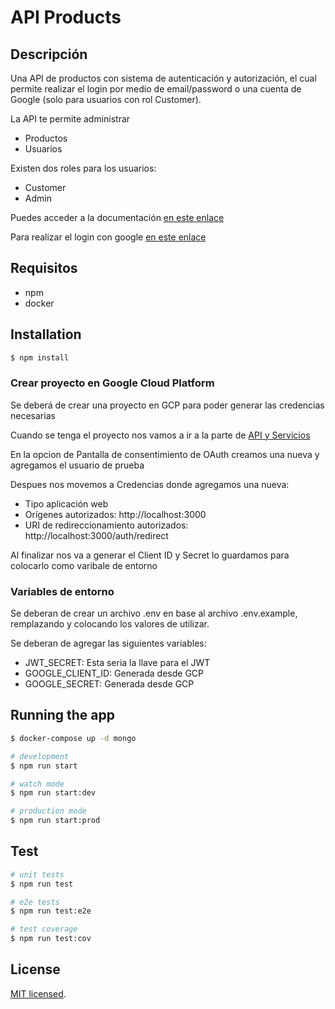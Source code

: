 # API Products
## Descripción

Una API de productos con sistema de autenticación y autorización, el cual permite realizar el login por medio de email/password o una cuenta de Google (solo para usuarios con rol Customer).

La API te permite administrar
- Productos
- Usuarios

Existen dos roles para los usuarios:
- Customer
- Admin

Puedes acceder a la documentación [en este enlace](https://thawing-taiga-05133.herokuapp.com/docs/#/)

Para realizar el login con google [en este enlace](https://thawing-taiga-05133.herokuapp.com/auth/)

## Requisitos

- npm
- docker
## Installation

```bash
$ npm install
```

### Crear proyecto en Google Cloud Platform

Se deberá de crear una proyecto en GCP para poder generar las credencias necesarias

Cuando se tenga el proyecto nos vamos a ir a la parte de [API y Servicios](https://console.cloud.google.com/apis/dashboard)

En la opcion de Pantalla de consentimiento de OAuth creamos una nueva y agregamos el usuario de prueba

Despues nos movemos a Credencias donde agregamos una nueva:
- Tipo aplicación web
- Orígenes autorizados: http://localhost:3000
- URI de redireccionamiento autorizados: http://localhost:3000/auth/redirect

Al finalizar nos va a generar el Client ID y Secret lo guardamos para colocarlo como varibale de entorno

### Variables de entorno

Se deberan de crear un archivo .env en base al archivo .env.example, remplazando y colocando los valores de utilizar.

Se deberan de agregar las siguientes variables:
 - JWT_SECRET: Esta seria la llave para el JWT
 - GOOGLE_CLIENT_ID: Generada desde GCP
 - GOOGLE_SECRET: Generada desde GCP

## Running the app

```bash
$ docker-compose up -d mongo

# development
$ npm run start

# watch mode
$ npm run start:dev

# production mode
$ npm run start:prod
```

## Test

```bash
# unit tests
$ npm run test

# e2e tests
$ npm run test:e2e

# test coverage
$ npm run test:cov
```

## License

[MIT licensed](LICENSE).
